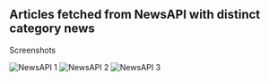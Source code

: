 ## Articles fetched from NewsAPI with distinct category news



Screenshots

![NewsAPI 1](https://github.com/user-attachments/assets/e5b910be-6dd0-4d8a-bbda-65cfbeb8232b)
![NewsAPI 2](https://github.com/user-attachments/assets/e3df839e-b218-4eb2-a61c-f74cd6df1eea)
![NewsAPI 3](https://github.com/user-attachments/assets/29d440b9-dca4-4da6-8757-9ce71099be5f)
